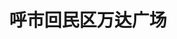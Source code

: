 ---
layout: article
id: 17
title: 呼市回民区万达广场
category: 经典案例
pic: /assets/anli/013ea82e47d23e54f23c7effd6acfdd8.jpg
detail:   回民区万达广场地处呼市回民区西北部，占地面积11.54万㎡，总建筑面积56.45万㎡，总停车位1200个。回民区万达广场集大型购物中心、商业街区、高档住宅、商务公寓融，真正意义上的城市综合体。


---